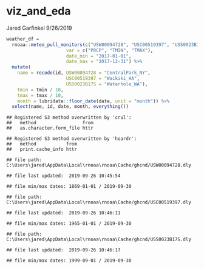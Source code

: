 viz\_and\_eda
================
Jared Garfinkel
9/26/2019

``` r
weather_df = 
  rnoaa::meteo_pull_monitors(c("USW00094728", "USC00519397", "USS0023B17S"),
                      var = c("PRCP", "TMIN", "TMAX"), 
                      date_min = "2017-01-01",
                      date_max = "2017-12-31") %>% 
  mutate(
    name = recode(id, USW00094728 = "CentralPark_NY", 
                      USC00519397 = "Waikiki_HA",
                      USS0023B17S = "Waterhole_WA"),
    tmin = tmin / 10,
    tmax = tmax / 10,
    month = lubridate::floor_date(date, unit = "month")) %>%
  select(name, id, date, month, everything())
```

    ## Registered S3 method overwritten by 'crul':
    ##   method                 from
    ##   as.character.form_file httr

    ## Registered S3 method overwritten by 'hoardr':
    ##   method           from
    ##   print.cache_info httr

    ## file path:          C:\Users\jared\AppData\Local\rnoaa\rnoaa\Cache/ghcnd/USW00094728.dly

    ## file last updated:  2019-09-26 10:45:54

    ## file min/max dates: 1869-01-01 / 2019-09-30

    ## file path:          C:\Users\jared\AppData\Local\rnoaa\rnoaa\Cache/ghcnd/USC00519397.dly

    ## file last updated:  2019-09-26 10:46:11

    ## file min/max dates: 1965-01-01 / 2019-09-30

    ## file path:          C:\Users\jared\AppData\Local\rnoaa\rnoaa\Cache/ghcnd/USS0023B17S.dly

    ## file last updated:  2019-09-26 10:46:17

    ## file min/max dates: 1999-09-01 / 2019-09-30
